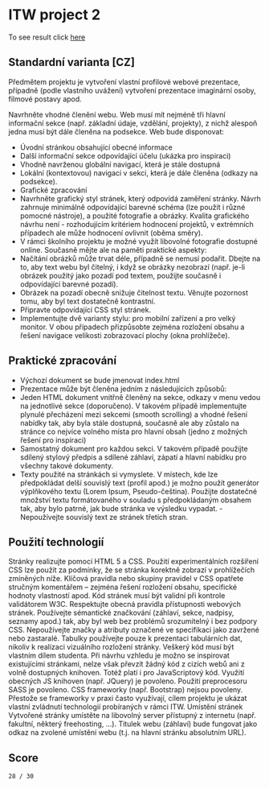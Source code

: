 # ITW project 2

To see result click [here](https://turytsia.github.io/university-project-itw-2/)

## Standardní varianta [CZ]
Předmětem projektu je vytvoření vlastní profilové webové prezentace, případně (podle vlastního uvážení) vytvoření prezentace imaginární osoby, filmové postavy apod.

Navrhněte vhodné členění webu. Web musí mít nejméně tři hlavní informační sekce (např. základní údaje, vzdělání, projekty), z nichž alespoň jedna musí být dále členěna na podsekce. Web bude disponovat:

- Úvodní stránkou obsahující obecné informace
- Další informační sekce odpovídající účelu (ukázka pro inspiraci)
- Vhodně navrženou globální navigací, která je stále dostupná
- Lokální (kontextovou) navigací v sekci, která je dále členěna (odkazy na podsekce).
- Grafické zpracování
- Navrhněte grafický styl stránek, který odpovídá zaměření stránky. Návrh zahrnuje minimálně odpovídající barevné schéma (lze použít i různé pomocné nástroje), a použité fotografie a obrázky. Kvalita grafického návrhu není - rozhodujícím kritériem hodnocení projektů, v extrémních případech ale může hodnocení ovlivnit (oběma směry).
- V rámci školního projektu je možné využít libovolné fotografie dostupné online. Současně mějte ale na paměti praktické aspekty:
- Načítání obrázků může trvat déle, případně se nemusí podařit. Dbejte na to, aby text webu byl čitelný, i když se obrázky nezobrazí (např. je-li obrázek použitý jako pozadí pod textem, použijte současně i odpovídající barevné pozadí).
- Obrázek na pozadí obecně snižuje čitelnost textu. Věnujte pozornost tomu, aby byl text dostatečně kontrastní.
- Připravte odpovídající CSS styl stránek.
- Implementujte dvě varianty stylu: pro mobilní zařízení a pro velký monitor. V obou případech přizpůsobte zejména rozložení obsahu a řešení navigace velikosti zobrazovací plochy (okna prohlížeče).
## Praktické zpracování
- Výchozí dokument se bude jmenovat index.html
- Prezentace může být členěna jedním z následujících způsobů:
- Jeden HTML dokument vnitřně členěný na sekce, odkazy v menu vedou na jednotlivé sekce (doporučeno). V takovém případě implementujte plynulé přecházení mezi sekcemi (smooth scrolling) a vhodné řešení nabídky tak, aby byla stále dostupná, současně ale aby zůstalo na stránce co nejvíce volného místa pro hlavní obsah (jedno z možných řešení pro inspiraci)
- Samostatný dokument pro každou sekci. V takovém případě použijte sdílený stylový předpis a sdílené záhlaví, zápatí a hlavní nabídku pro všechny takové dokumenty.
- Texty použité na stránkách si vymyslete. V místech, kde lze předpokládat delší souvislý text (profil apod.) je možno použít generátor výplňkového textu (Lorem Ipsum, Pseudo-čeština). Použijte dostatečné množství textu formátovaného v souladu s předpokládaným obsahem tak, aby bylo patrné, jak bude stránka ve výsledku vypadat. - Nepoužívejte souvislý text ze stránek třetích stran.
## Použití technologií
Stránky realizujte pomocí HTML 5 a CSS. Použití experimentálních rozšíření CSS lze použít za podmínky, že se stránka korektně zobrazí v prohlížečích zmíněných níže.
Klíčová pravidla nebo skupiny pravidel v CSS opatřete stručným komentářem – zejména řešení rozložení obsahu, specifické hodnoty vlastností apod.
Kód stránek musí být validní při kontrole validátorem W3C.
Respektujte obecná pravidla přístupnosti webových stránek.
Používejte sémantické značkování (záhlaví, sekce, nadpisy, seznamy apod.) tak, aby byl web bez problémů srozumitelný i bez podpory CSS.
Nepoužívejte značky a atributy označené ve specifikaci jako zavržené nebo zastaralé.
Tabulky používejte pouze k prezentaci tabulárních dat, nikoliv k realizaci vizuálního rozložení stránky.
Veškerý kód musí být vlastním dílem studenta. Při návrhu vzhledu je možno se inspirovat existujícími stránkami, nelze však převzít žádný kód z cizích webů ani z volně dostupných knihoven. Totéž platí i pro JavaScriptový kód. Využití obecných JS knihoven (např. JQuery) je povoleno. Použití preprocesoru SASS je povoleno. CSS frameworky (např. Bootstrap) nejsou povoleny. Přestože se frameworky v praxi často využívají, cílem projektu je ukázat vlastní zvládnutí technologií probíraných v rámci ITW.
Umístění stránek
Vytvořené stránky umístěte na libovolný server přístupný z internetu (např. fakultní, některý freehosting, ...).
Titulek webu (záhlaví) bude fungovat jako odkaz na zvolené umístění webu (t.j. na hlavní stránku absolutním URL).

## Score

`28 / 30`
